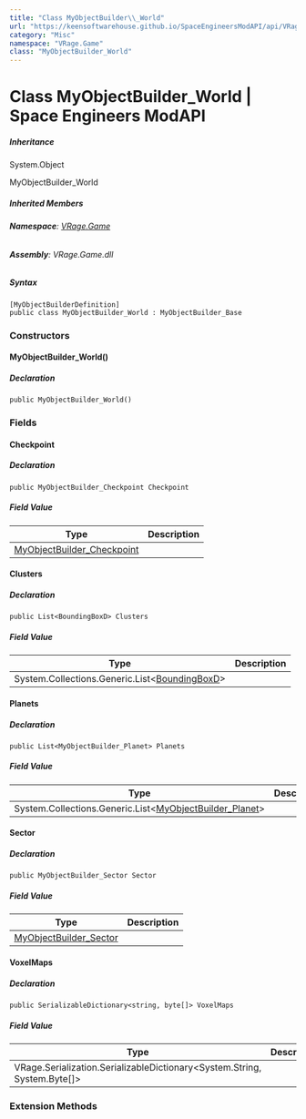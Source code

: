 ```yaml
---
title: "Class MyObjectBuilder\\_World"
url: "https://keensoftwarehouse.github.io/SpaceEngineersModAPI/api/VRage.Game.MyObjectBuilder_World.html"
category: "Misc"
namespace: "VRage.Game"
class: "MyObjectBuilder_World"
---
```


# Class MyObjectBuilder\_World | Space Engineers ModAPI

##### Inheritance

System.Object

MyObjectBuilder\_World

##### Inherited Members

###### **Namespace**: [VRage.Game](https://keensoftwarehouse.github.io/SpaceEngineersModAPI/api/VRage.Game.html)

###### **Assembly**: VRage.Game.dll

##### Syntax

```
[MyObjectBuilderDefinition]
public class MyObjectBuilder_World : MyObjectBuilder_Base
```

### Constructors

#### MyObjectBuilder\_World()

##### Declaration

```
public MyObjectBuilder_World()
```

### Fields

#### Checkpoint

##### Declaration

```
public MyObjectBuilder_Checkpoint Checkpoint
```

##### Field Value

| Type | Description |
| --- | --- |
| [MyObjectBuilder\_Checkpoint](https://keensoftwarehouse.github.io/SpaceEngineersModAPI/api/VRage.Game.MyObjectBuilder_Checkpoint.html) |     |

#### Clusters

##### Declaration

```
public List<BoundingBoxD> Clusters
```

##### Field Value

| Type | Description |
| --- | --- |
| System.Collections.Generic.List<[BoundingBoxD](https://keensoftwarehouse.github.io/SpaceEngineersModAPI/api/VRageMath.BoundingBoxD.html)\> |     |

#### Planets

##### Declaration

```
public List<MyObjectBuilder_Planet> Planets
```

##### Field Value

| Type | Description |
| --- | --- |
| System.Collections.Generic.List<[MyObjectBuilder\_Planet](https://keensoftwarehouse.github.io/SpaceEngineersModAPI/api/VRage.Game.MyObjectBuilder_Planet.html)\> |     |

#### Sector

##### Declaration

```
public MyObjectBuilder_Sector Sector
```

##### Field Value

| Type | Description |
| --- | --- |
| [MyObjectBuilder\_Sector](https://keensoftwarehouse.github.io/SpaceEngineersModAPI/api/VRage.Game.MyObjectBuilder_Sector.html) |     |

#### VoxelMaps

##### Declaration

```
public SerializableDictionary<string, byte[]> VoxelMaps
```

##### Field Value

| Type | Description |
| --- | --- |
| VRage.Serialization.SerializableDictionary<System.String, System.Byte\[\]> |     |

### Extension Methods